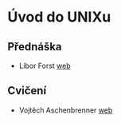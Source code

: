# Úvod do UNIXu   
## Přednáška  

- Libor Forst [web](https://www.ms.mff.cuni.cz/~forst/)  

## Cvičení  

- Vojtěch Aschenbrenner [web](http://asch.cz/)  
